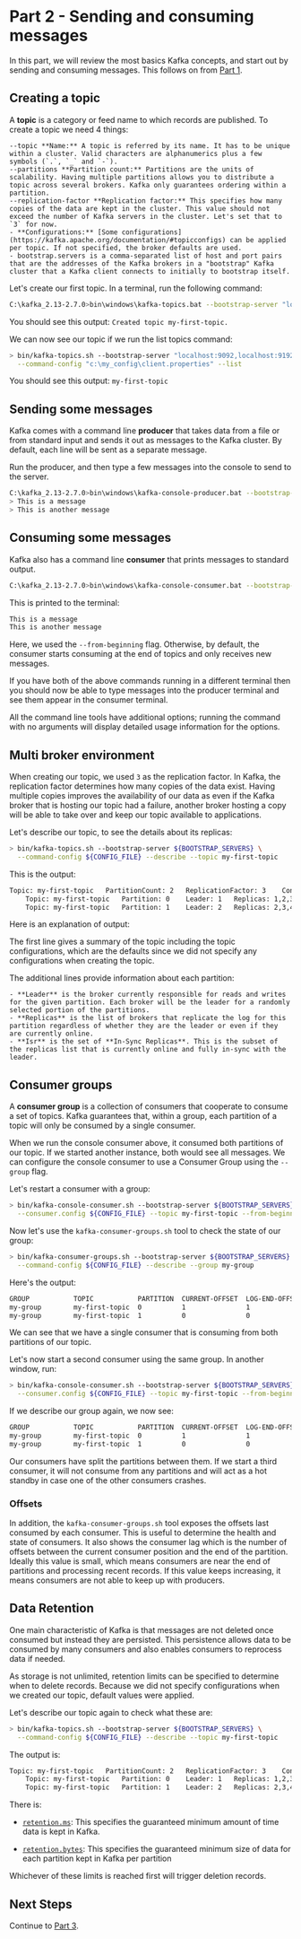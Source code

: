 # Part 2 - Sending and consuming messages

In this part, we will review the most basics Kafka concepts, and start out by sending and consuming messages. This follows on from [Part 1](../part1/README.md).

## Creating a topic

A **topic** is a category or feed name to which records are published. To create a topic we need 4 things:

    --topic **Name:** A topic is referred by its name. It has to be unique within a cluster. Valid characters are alphanumerics plus a few symbols (`.`, `_` and `-`).
    --partitions **Partition count:** Partitions are the units of scalability. Having multiple partitions allows you to distribute a topic across several brokers. Kafka only guarantees ordering within a partition.
    --replication-factor **Replication factor:** This specifies how many copies of the data are kept in the cluster. This value should not exceed the number of Kafka servers in the cluster. Let's set that to `3` for now.
    - **Configurations:** [Some configurations](https://kafka.apache.org/documentation/#topicconfigs) can be applied per topic. If not specified, the broker defaults are used.
    - bootstrap.servers is a comma-separated list of host and port pairs that are the addresses of the Kafka brokers in a "bootstrap" Kafka cluster that a Kafka client connects to initially to bootstrap itself.
    
Let's create our first topic. In a terminal, run the following command:

```sh
C:\kafka_2.13-2.7.0>bin\windows\kafka-topics.bat --bootstrap-server "localhost:9092,localhost:9192,localhost:9292" --create --replication-factor 3 --partitions 2 --topic my-first-topic
```

You should see this output: `Created topic my-first-topic.`

We can now see our topic if we run the list topics command:
```sh
> bin/kafka-topics.sh --bootstrap-server "localhost:9092,localhost:9192,localhost:9292" \
  --command-config "c:\my_config\client.properties" --list
```

You should see this output:  `my-first-topic`

## Sending some messages

Kafka comes with a command line **producer** that takes data from a file or from standard input and sends it out as messages to the Kafka cluster. By default, each line will be sent as a separate message.

Run the producer, and then type a few messages into the console to send to the server.

```sh
C:\kafka_2.13-2.7.0>bin\windows\kafka-console-producer.bat --bootstrap-server "localhost:9092,localhost:9192,localhost:9292" --topic my-first-topic
> This is a message
> This is another message
```

## Consuming some messages

Kafka also has a command line **consumer** that prints messages to standard output.

```sh
C:\kafka_2.13-2.7.0>bin\windows\kafka-console-consumer.bat --bootstrap-server "localhost:9092,localhost:9192,localhost:9292" --topic my-first-topic --from-beginning
```

This is printed to the terminal:

```sh
This is a message
This is another message
```

Here, we used the `--from-beginning` flag. Otherwise, by default, the consumer starts consuming at the end of topics and only receives new messages.

If you have both of the above commands running in a different terminal then you should now be able to type messages into the producer terminal and see them appear in the consumer terminal.

All the command line tools have additional options; running the command with no arguments will display detailed usage information for the options.

## Multi broker environment

When creating our topic, we used `3` as the replication factor. In Kafka, the replication factor determines how many copies of the data exist. Having multiple copies improves the availability of our data as even if the Kafka broker that is hosting our topic had a failure, another broker hosting a copy will be able to take over and keep our topic available to applications.

Let's describe our topic, to see the details about its replicas:

```sh
> bin/kafka-topics.sh --bootstrap-server ${BOOTSTRAP_SERVERS} \
  --command-config ${CONFIG_FILE} --describe --topic my-first-topic
```

This is the output:

```sh
Topic: my-first-topic	PartitionCount: 2	ReplicationFactor: 3	Configs: min.insync.replicas=2,segment.bytes=536870912,retention.ms=86400000,retention.bytes=1073741824
	Topic: my-first-topic	Partition: 0	Leader: 1	Replicas: 1,2,3	Isr: 1,2,3
	Topic: my-first-topic	Partition: 1	Leader: 2	Replicas: 2,3,4	Isr: 2,3,4
```

Here is an explanation of output:

The first line gives a summary of the topic including the topic configurations, which are the defaults since we did not specify any configurations when creating the topic.

The additional lines provide information about each partition:

    - **Leader** is the broker currently responsible for reads and writes for the given partition. Each broker will be the leader for a randomly selected portion of the partitions.
    - **Replicas** is the list of brokers that replicate the log for this partition regardless of whether they are the leader or even if they are currently online.
    - **Isr** is the set of **In-Sync Replicas**. This is the subset of the replicas list that is currently online and fully in-sync with the leader.

## Consumer groups

A **consumer group** is a collection of consumers that cooperate to consume a set of topics. Kafka guarantees that, within a group, each partition of a topic will only be consumed by a single consumer.

When we run the console consumer above, it consumed both partitions of our topic. If we started another instance, both would see all messages. We can configure the console consumer to use a Consumer Group using the `--group` flag.

Let's restart a consumer with a group:

```sh
> bin/kafka-console-consumer.sh --bootstrap-server ${BOOTSTRAP_SERVERS} \
  --consumer.config ${CONFIG_FILE} --topic my-first-topic --from-beginning --group my-group
```

Now let's use the `kafka-consumer-groups.sh` tool to check the state of our group:
```sh
> bin/kafka-consumer-groups.sh --bootstrap-server ${BOOTSTRAP_SERVERS} \
  --command-config ${CONFIG_FILE} --describe --group my-group
```

Here's the output:

```sh
GROUP           TOPIC           PARTITION  CURRENT-OFFSET  LOG-END-OFFSET  LAG             CONSUMER-ID                                              HOST            CLIENT-ID
my-group        my-first-topic  0          1               1               0               consumer-my-group-1-a139ff8b-4e7d-40e4-8c81-660b629913d5 /169.254.0.3    consumer-my-group-1
my-group        my-first-topic  1          0               0               0               consumer-my-group-1-a139ff8b-4e7d-40e4-8c81-660b629913d5 /169.254.0.3    consumer-my-group-1
```


We can see that we have a single consumer that is consuming from both partitions of our topic.

Let's now start a second consumer using the same group. In another window, run:

```sh
> bin/kafka-console-consumer.sh --bootstrap-server ${BOOTSTRAP_SERVERS} \
  --consumer.config ${CONFIG_FILE} --topic my-first-topic --from-beginning --group my-group
```

If we describe our group again, we now see:
```sh
GROUP           TOPIC           PARTITION  CURRENT-OFFSET  LOG-END-OFFSET  LAG             CONSUMER-ID                                              HOST            CLIENT-ID
my-group        my-first-topic  0          1               1               0               consumer-my-group-1-287eb22f-a2e2-4a8d-9c22-b120622bf885 /169.254.0.3    consumer-my-group-1
my-group        my-first-topic  1          0               0               0               consumer-my-group-1-a139ff8b-4e7d-40e4-8c81-660b629913d5 /169.254.0.3    consumer-my-group-1
```

Our consumers have split the partitions between them. If we start a third consumer, it will not consume from any partitions and will act as a hot standby in case one of the other consumers crashes.

### Offsets

In addition, the `kafka-consumer-groups.sh` tool exposes the offsets last consumed by each consumer. This is useful to determine the health and state of consumers. It also shows the consumer lag which is the number of offsets between the current consumer position and the end of the partition. Ideally this value is small, which means consumers are near the end of partitions and processing recent records. If this value keeps increasing, it means consumers are not able to keep up with producers.


## Data Retention

One main characteristic of Kafka is that messages are not deleted once consumed but instead they are persisted. This persistence allows data to be consumed by many consumers and also enables consumers to reprocess data if needed.

As storage is not unlimited, retention limits can be specified to determine when to delete records. Because we did not specify configurations when we created our topic, default values were applied.

Let's describe our topic again to check what these are:

```sh
> bin/kafka-topics.sh --bootstrap-server ${BOOTSTRAP_SERVERS} \
  --command-config ${CONFIG_FILE} --describe --topic my-first-topic
```

The output is:

```sh
Topic: my-first-topic	PartitionCount: 2	ReplicationFactor: 3	Configs: min.insync.replicas=2,segment.bytes=536870912,retention.ms=86400000,retention.bytes=1073741824
	Topic: my-first-topic	Partition: 0	Leader: 1	Replicas: 1,2,3	Isr: 1,2,3
	Topic: my-first-topic	Partition: 1	Leader: 2	Replicas: 2,3,4	Isr: 2,3,4
```

There is:

- [`retention.ms`](https://kafka.apache.org/documentation/#retention.ms): This specifies the guaranteed minimum amount of time data is kept in Kafka.

- [`retention.bytes`](https://kafka.apache.org/documentation/#retention.bytes): This specifies the guaranteed minimum size of data for each partition kept in Kafka per partition

Whichever of these limits is reached first will trigger deletion records.

## Next Steps

Continue to [Part 3](../part3/README.md).

